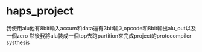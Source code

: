 # haps_project
我使用alu他有8bit輸入accum和data還有3bit輸入opcode和8bit輸出alu_out以及一個zero
然後我將alu裝成一個top去跑partition來完成project的protocompiler systhesis

